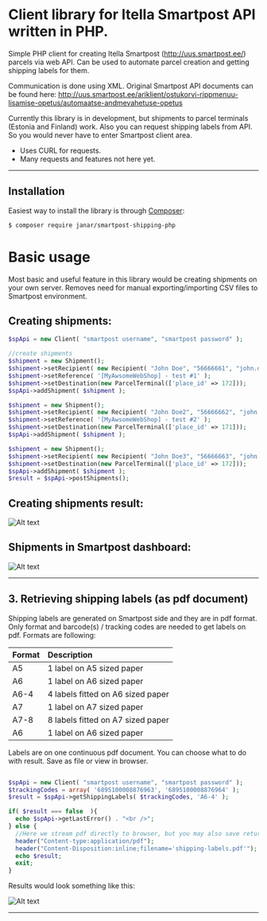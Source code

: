 # Client library for Itella Smartpost API written in PHP.

Simple PHP client for creating Itella Smartpost (http://uus.smartpost.ee/) parcels
via web API. Can be used to automate parcel creation and getting shipping labels for them.

Communication is done using XML. Original Smartpost API documents can be found here: http://uus.smartpost.ee/ariklient/ostukorvi-rippmenuu-lisamise-opetus/automaatse-andmevahetuse-opetus

Currently this library is in development, but shipments
to parcel terminals (Estonia and Finland) work. Also you can request
shipping labels from API. So you would never have to enter Smartpost client area.

* Uses CURL for requests.
* Many requests and features not here yet.

***

## Installation

Easiest way to install the library is through [Composer](http://getcomposer.org):

```sh
$ composer require janar/smartpost-shipping-php
```

# Basic usage

Most basic and useful feature in this library would be creating shipments
on your own server. Removes need for manual exporting/importing CSV files
to Smartpost environment.

## Creating shipments:
```php
$spApi = new Client( "smartpost username", "smartpost password" );

//create shipments
$shipment = new Shipment();
$shipment->setRecipient( new Recipient( "John Doe", "56666661", "john.doe@doe123.com" ) );
$shipment->setReference( '[MyAwsomeWebShop] - test #1' );
$shipment->setDestination(new ParcelTerminal(['place_id' => 172]));
$spApi->addShipment( $shipment );

$shipment = new Shipment();
$shipment->setRecipient( new Recipient( "John Doe2", "56666662", "john.doe2@doe123.com" ) );
$shipment->setReference( '[MyAwsomeWebShop] - test #2' );
$shipment->setDestination(new ParcelTerminal(['place_id' => 171]));
$spApi->addShipment( $shipment );

$shipment = new Shipment();
$shipment->setRecipient( new Recipient( "John Doe3", "56666663", "john.doe3@doe123.com" ) );
$shipment->setDestination(new ParcelTerminal(['place_id' => 172]));
$spApi->addShipment( $shipment );
$result = $spApi->postShipments();
```

## Creating shipments result:
![Alt text](https://cloud.githubusercontent.com/assets/893499/17436624/ffff0786-5b20-11e6-8107-4b967971af61.png "Creating shipments result")

## Shipments in Smartpost dashboard:
![Alt text](https://cloud.githubusercontent.com/assets/893499/17436622/fffa4caa-5b20-11e6-8c34-dee707488b22.png "Shipments in Smartpost dashboard")

***

## 3. Retrieving shipping labels (as pdf document)
Shipping labels are generated on Smartpost side and they are in pdf format. Only format and barcode(s) / tracking codes are needed to get labels on pdf.
Formats are following:

| Format        | Description   |
| ------------- |:------------- |
| A5            | 1 label on A5 sized paper  |
| A6            | 1 label on A6 sized paper  |
| A6-4          | 4 labels fitted on A6 sized paper |
| A7            | 1 label on A7 sized paper  |
| A7-8          | 8 labels fitted on A7 sized paper  |
| A6            | 1 label on A6 sized paper  |

Labels are on one continuous pdf document. You can choose what to do with result. Save as file or view in browser.

```php

$spApi = new Client( "smartpost username", "smartpost password" );
$trackingCodes = array( '6895100008876963', '6895100008876964' );
$result = $spApi->getShippingLabels( $trackingCodes, 'A6-4' );

if( $result === false  ){
  echo $spApi->getLastError() . "<br />";
} else {
  //Here we stream pdf directly to browser, but you may also save returned content as file for local use.
  header("Content-type:application/pdf");
  header("Content-Disposition:inline;filename='shipping-labels.pdf'");
  echo $result;
  exit;
}
```

Results would look something like this:

![Alt text](https://cloud.githubusercontent.com/assets/893499/17839835/75d10ef8-67fd-11e6-8733-a2727ec6d8ce.png "Labels ready for printing")


***
